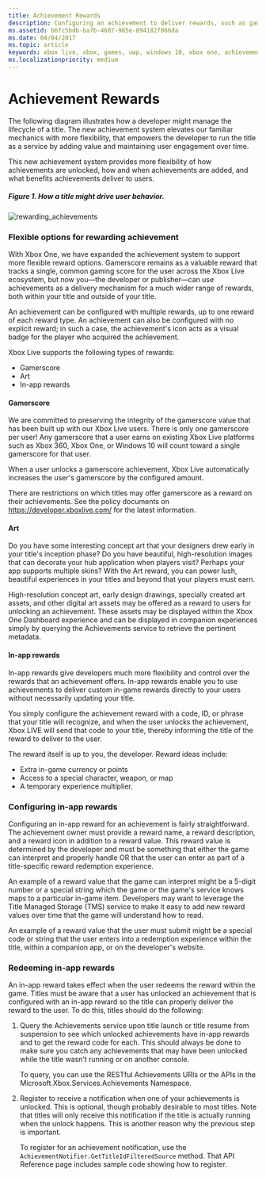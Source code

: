 ```yaml
---
title: Achievement Rewards
description: Configuring an achievement to deliver rewards, such as gamerscore, art, and in-app rewards.
ms.assetid: b6fc5bdb-ba7b-4687-985e-894182f066da
ms.date: 04/04/2017
ms.topic: article
keywords: xbox live, xbox, games, uwp, windows 10, xbox one, achievement, rewards
ms.localizationpriority: medium
---
```


# Achievement Rewards

The following diagram illustrates how a developer might manage the lifecycle of a title.
The new achievement system elevates our familiar mechanics with more flexibility, that empowers the developer to run the title as a service by adding value and maintaining user engagement over time.

This new achievement system provides more flexibility of how achievements are unlocked, how and when achievements are added, and what benefits achievements deliver to users.


##### Figure 1.  How a title might drive user behavior.

![rewarding_achievements](live-achievement-rewards-images/achievements_overview_01_drive_behavior.png)


### Flexible options for rewarding achievement

With Xbox One, we have expanded the achievement system to support more flexible reward options.
Gamerscore remains as a valuable reward that tracks a single, common gaming score for the user across the Xbox Live ecosystem, but now you—the developer or publisher—can use achievements as a delivery mechanism for a much wider range of rewards, both within your title and outside of your title.

An achievement can be configured with multiple rewards, up to one reward of each reward type.
An achievement can also be configured with no explicit reward; in such a case, the achievement's icon acts as a visual badge for the player who acquired the achievement.

Xbox Live supports the following types of rewards:

* Gamerscore
* Art
* In-app rewards


#### Gamerscore

We are committed to preserving the integrity of the gamerscore value that has been built up with our Xbox Live users.
There is only one gamerscore per user! Any gamerscore that a user earns on existing Xbox Live platforms such as Xbox 360, Xbox One, or Windows 10 will count toward a single gamerscore for that user.

When a user unlocks a gamerscore achievement, Xbox Live automatically increases the user's gamerscore by the configured amount.

There are restrictions on which titles may offer gamerscore as a reward on their achievements.
See the policy documents on https://developer.xboxlive.com/ for the latest information.


#### Art

Do you have some interesting concept art that your designers drew early in your title's inception phase? Do you have beautiful, high-resolution images that can decorate your hub application when players visit? Perhaps your app supports multiple skins? With the Art reward, you can power lush, beautiful experiences in your titles and beyond that your players must earn.

High-resolution concept art, early design drawings, specially created art assets, and other digital art assets may be offered as a reward to users for unlocking an achievement.
These assets may be displayed within the Xbox One Dashboard experience and can be displayed in companion experiences simply by querying the Achievements service to retrieve the pertinent metadata.


#### In-app rewards

In-app rewards give developers much more flexibility and control over the rewards that an achievement offers.
In-app rewards enable you to use achievements to deliver custom in-game rewards directly to your users without necessarily updating your title.

You simply configure the achievement reward with a code, ID, or phrase that your title will recognize, and when the user unlocks the achievement, Xbox LIVE will send that code to your title, thereby informing the title of the reward to deliver to the user.

The reward itself is up to you, the developer.
Reward ideas include:
* Extra in-game currency or points
* Access to a special character, weapon, or map
* A temporary experience multiplier.


### Configuring in-app rewards

Configuring an in-app reward for an achievement is fairly straightforward.
The achievement owner must provide a reward name, a reward description, and a reward icon in addition to a reward value.
This reward value is determined by the developer and must be something that either the game can interpret and properly handle OR that the user can enter as part of a title-specific reward redemption experience.

An example of a reward value that the game can interpret might be a 5-digit number or a special string which the game or the game's service knows maps to a particular in-game item.
Developers may want to leverage the Title Managed Storage (TMS) service to make it easy to add new reward values over time that the game will understand how to read.

An example of a reward value that the user must submit might be a special code or string that the user enters into a redemption experience within the title, within a companion app, or on the developer's website.


### Redeeming in-app rewards

An in-app reward takes effect when the user redeems the reward within the game.
Titles must be aware that a user has unlocked an achievement that is configured with an in-app reward so the title can properly deliver the reward to the user.
To do this, titles should do the following:

1. Query the Achievements service upon title launch or title resume from suspension to see which unlocked achievements have in-app rewards and to get the reward code for each. This should always be done to make sure you catch any achievements that may have been unlocked while the title wasn’t running or on another console.  

   To query, you can use the RESTful Achievements URIs or the APIs in the Microsoft.Xbox.Services.Achievements Namespace.

2. Register to receive a notification when one of your achievements is unlocked. This is optional, though probably desirable to most titles. Note that titles will only receive this notification if the title is actually running when the unlock happens. This is another reason why the previous step is important.

   To register for an achievement notification, use the `AchievementNotifier.GetTitleIdFilteredSource` method. That API Reference page includes sample code showing how to register.
